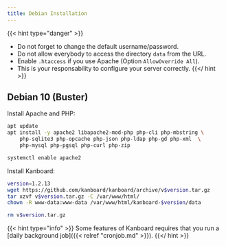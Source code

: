 ```yaml
---
title: Debian Installation
---
```


{{< hint type="danger" >}}
- Do not forget to change the default username/password.
- Do not allow everybody to access the directory `data` from the URL.
- Enable `.htaccess` if you use Apache (Option `AllowOverride All`).
- This is your responsability to configure your server correctly.
{{</ hint >}}

Debian 10 (Buster)
------------------

Install Apache and PHP:

```bash
apt update
apt install -y apache2 libapache2-mod-php php-cli php-mbstring \
    php-sqlite3 php-opcache php-json php-ldap php-gd php-xml  \
    php-mysql php-pgsql php-curl php-zip

systemctl enable apache2
```

Install Kanboard:

```bash
version=1.2.13
wget https://github.com/kanboard/kanboard/archive/v$version.tar.gz
tar xzvf v$version.tar.gz -C /var/www/html/
chown -R www-data:www-data /var/www/html/kanboard-$version/data

rm v$version.tar.gz
```

{{< hint type="info" >}}
Some features of Kanboard requires that you run a [daily background job]({{< relref "cronjob.md" >}}).
{{</ hint >}}

